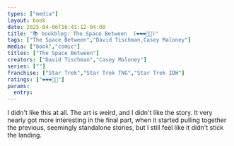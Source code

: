 ```yaml
---
types: ["media"]
layout: book
date: 2025-04-06T16:41:12-04:00
title: "📚 bookblog: The Space Between  (❤️❤️❤️🖤🖤)"
tags: ["The Space Between","David Tischman,Casey Maloney"]
media: ["book","comic"]
titles: ["The Space Between"]
creators: ["David Tischman","Casey Maloney"]
series: [""]
franchise: ["Star Trek","Star Trek TNG","Star Trek IDW"]
ratings: ["❤️❤️❤️🖤🖤"]
params:
  entry: 
---
```


I didn't like this at all. The art is weird, and I didn't like the story. It very nearly got more interesting in the final part, when it started pulling together the previous, seemingly standalone stories, but I still feel like it didn't stick the landing.